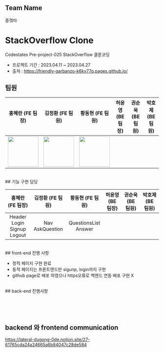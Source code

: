 ## Team Name 
중꺾마 

# StackOverflow Clone

Codestates Pre-project-025 StackOverflow 클론코딩
- 프로젝트 기간 : 2023.04.11 ~ 2023.04.27
- 출처 : https://friendly-garbanzo-k6ky77q.pages.github.io/

## 팀원

|홍혜란 (FE 팀장)|김정환 (FE 팀원)|황동현 (FE 팀원)|허윤영 (BE 팀장)|권순욱 (BE 팀원)|박호제 (BE 팀원)|
|:-:|:-:|:-:|:-:|:-:|:-:|
|<img src="https://user-images.githubusercontent.com/120001350/234785065-fa894d42-4ccb-499b-958c-78d87529343b.PNG" width="100px" height="100px">|<img src="https://user-images.githubusercontent.com/120001350/234782174-41123ac8-db79-4958-a426-271af789027d.png" width="100px" height="100px">|<img src="https://user-images.githubusercontent.com/120001350/234785857-8599604e-089c-40e1-8421-135eb2897a17.png" width="100px" height="100px">||||

<br>
## 기능 구현 담당

|홍혜란 (FE 팀장)|김정환 (FE 팀원)|황동현 (FE 팀원)|허윤영 (BE 팀장)|권순욱 (BE 팀원)|박호제 (BE 팀원)|
|:-:|:-:|:-:|:-:|:-:|:-:|
|Header <br/> Login <br/> Signup <br/> Logout <br/>| Nav <br/> AskQuestion <br/>|QuestionsList <br/> Answer <br/>||||

<br>
## front-end 진행 사항

- 정적 페이지 구현 완료 
- 동적 페이지는 프론트엔드만 sigunp, login까지 구현 
- github page로 배포 하였으나 https오류로 백엔드 연동 배포 구현 X

<br>
## back-end 진행사항

<br><br><br>

## backend 와 frontend communication

https://lateral-dugong-0de.notion.site/27-61765cda24a24665a6b84047c28de584
